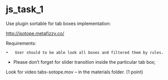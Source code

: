 # js_task_1

Use plugin sortable for tab boxes implementation:

http://isotope.metafizzy.co/

Requirements:

	•	User should to be able look all boxes and filtered them by rules.
- Please don’t forget for slider transition inside the particular  tab box;

Look for video tabs-sotope.mov – in the materials folder. (1 point)
